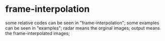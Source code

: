 # frame-interpolation
some relative codes can be seen in "frame-interpolation";
some examples can be seen in "examples";
radar means the orginal images;
output means the frame-interpolated images;
